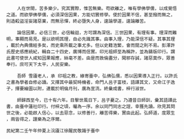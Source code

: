 		人在世間，苦多樂少。究其實際，惟苦無樂。苟欲離之，唯有學佛學儒，以成覺悟
	之道。而欲學佛學儒，必須深信因果，方能切實修學。使於因果不信，甚至撥而無之，
	則造殺盜淫妄諸惡業，而無忌憚，終必墮失人身，遑論學道，遑論離苦。

		論信因果，必信三世，必信輪迴，方可謂為深信。三世因果，有理有事。理深而難
	明，事顯而易見。是以欲明其理，自必先識其事。由事入理，乃能深信不疑。其事其理
	，載於內典儒經多矣，而史乘所載之事尤多。但以史籍浩繁，會而閱之則不易。彭澤許
	氏歷史感應統紀，輯自二十四史，廣博而信實。印光祖師至為稱許，並為鑄版印行。謂
	此書可使世人咸知因果報應，絲毫不差。由是而敦倫盡分，閑邪存誠，諸惡莫作，眾善
	奉行。庶可天下太平，人民安樂。

		吾師 雪廬老人，承 印祖之教，緣寄臺中，弘佛弘儒，悉以因果導入正行。以許氏
	之書為學者自修必讀。又擇其中最契時機者，命門人呂子富枝，語譯其文，又命江子逸
	子，擇要繪圖以附，連載於明倫月刊，廣為宣流。終彙成書，梓行淑世。

		師歸西至今，已十有六年。目擊世風日下，呂子憂之。乃遵昔日師訓，彙其語譯此
	書，由臺中蓮社印行。付梓之頃，囑為一序。余以同門同志之誼，幸獲先讀。欣見其問
	世之後，必能啟人信心，以去惡念，以修善行，離苦得樂，實由此起。弘師道，度眾生
	，兩皆得之，謹樂為之序爾。
 
	民紀第二壬午年仲夏上浣廬江徐醒民敬識于臺中
